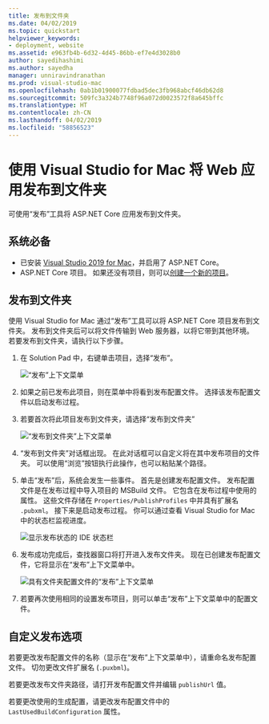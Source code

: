 ```yaml
---
title: 发布到文件夹
ms.date: 04/02/2019
ms.topic: quickstart
helpviewer_keywords:
- deployment, website
ms.assetid: e963fb4b-6d32-4d45-86bb-ef7e4d3028b0
author: sayedihashimi
ms.author: sayedha
manager: unniravindranathan
ms.prod: visual-studio-mac
ms.openlocfilehash: 0ab1b01900077fdbad5dec3fb968abcf46db62d8
ms.sourcegitcommit: 509fc3a324b7748f96a072d0023572f8a645bffc
ms.translationtype: HT
ms.contentlocale: zh-CN
ms.lasthandoff: 04/02/2019
ms.locfileid: "58856523"
---
```

# <a name="publish-a-web-app-to-a-folder-using-visual-studio-for-mac"></a>使用 Visual Studio for Mac 将 Web 应用发布到文件夹

可使用“发布”工具将 ASP.NET Core 应用发布到文件夹。

## <a name="prerequisites"></a>系统必备

 - 已安装 [Visual Studio 2019 for Mac](https://visualstudio.microsoft.com/downloads/?utm_medium=microsoft&utm_source=docs.microsoft.com&utm_campaign=inline+link&utm_content=download+vs4mac2019)，并启用了 ASP.NET Core。
 - ASP.NET Core 项目。 如果还没有项目，则可以[创建一个新的项目](https://docs.microsoft.com/visualstudio/mac/create-new-projects?view=vsmac-2019)。

## <a name="publish-to-folder"></a>发布到文件夹

使用 Visual Studio for Mac 通过“发布”工具可以将 ASP.NET Core 项目发布到文件夹。 发布到文件夹后可以将文件传输到 Web 服务器，以将它带到其他环境。 若要发布到文件夹，请执行以下步骤。

 1. 在 Solution Pad 中，右键单击项目，选择“发布”。

    ![“发布”上下文菜单](media/publish-context-menu.png)

 2. 如果之前已发布此项目，则在菜单中将看到发布配置文件。 选择该发布配置文件以启动发布过程。

 3. 若要首次将此项目发布到文件夹，请选择“发布到文件夹”

    ![“发布到文件夹”上下文菜单](media/publish-to-folder-context-menu.png)

 4. “发布到文件夹”对话框出现。 在此对话框可以自定义将在其中发布项目的文件夹。 可以使用“浏览”按钮执行此操作，也可以粘贴某个路径。

 5. 单击“发布”后，系统会发生一些事件。 首先是创建发布配置文件。 发布配置文件是在发布过程中导入项目的 MSBuild 文件。 它包含在发布过程中使用的属性。 这些文件存储在 `Properties/PublishProfiles` 中并具有扩展名 `.pubxml`。 接下来是启动发布过程。 你可以通过查看 Visual Studio for Mac 中的状态栏监视进度。

    ![显示发布状态的 IDE 状态栏](media/publish-to-folder-status-bar.png)

 6. 发布成功完成后，查找器窗口将打开进入发布文件夹。 现在已创建发布配置文件，它将显示在“发布”上下文菜单中。

    ![具有文件夹配置文件的“发布”上下文菜单](media/publish-context-menu-with-folder-profile.png)

 7. 若要再次使用相同的设置发布项目，则可以单击“发布”上下文菜单中的配置文件。

## <a name="customize-publish-options"></a>自定义发布选项

若要更改发布配置文件的名称（显示在“发布”上下文菜单中），请重命名发布配置文件。 切勿更改文件扩展名 (`.puxbml`)。

若要更改发布文件夹路径，请打开发布配置文件并编辑 `publishUrl` 值。

若要更改使用的生成配置，请更改发布配置文件中的 `LastUsedBuildConfiguration` 属性。
